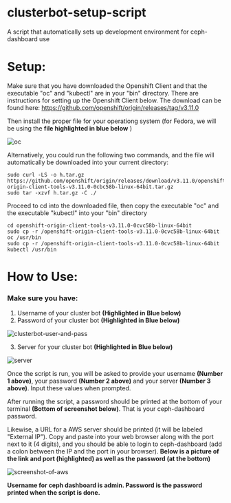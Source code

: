 # clusterbot-setup-script
A script that automatically sets up development environment for ceph-dashboard use

# Setup:

Make sure that you have downloaded the Openshift Client and that the executable "oc" and "kubectl" are in your "bin" directory. There are instructions for setting up the Openshift Client below. The download can be found here: https://github.com/openshift/origin/releases/tag/v3.11.0

Then install the proper file for your operationg system (for Fedora, we will be using the **file highlighted in blue below** )

![oc](https://user-images.githubusercontent.com/36835422/58800817-e2700b00-85d6-11e9-9557-42115e9a38df.png)

Alternatively, you could run the following two commands, and the file will automatically be downloaded into your current directory:

```
sudo curl -LS -o h.tar.gz https://github.com/openshift/origin/releases/download/v3.11.0/openshift-origin-client-tools-v3.11.0-0cbc58b-linux-64bit.tar.gz
sudo tar -xzvf h.tar.gz -C ./
```

Proceed to cd into the downloaded file, then copy the executable "oc" and the executable "kubectl" into your "bin" directory 

```
cd openshift-origin-client-tools-v3.11.0-0cvc58b-linux-64bit
sudo cp -r /openshift-origin-client-tools-v3.11.0-0cvc58b-linux-64bit oc /usr/bin
sudo cp -r /openshift-origin-client-tools-v3.11.0-0cvc58b-linux-64bit kubectl /usr/bin
```

# How to Use:

### Make sure you have:
1. Username of your cluster bot **(Highlighted in Blue below)**
2. Password of your cluster bot **(Highlighted in Blue below)**

![clusterbot-user-and-pass](https://user-images.githubusercontent.com/36835422/58724848-a2791000-83ab-11e9-9e3f-4a5f00348431.png)

3. Server for your cluster bot **(Highlighted in Blue below)**


![server](https://user-images.githubusercontent.com/36835422/58724857-a7d65a80-83ab-11e9-8cc7-dccd36b74d6f.png)


Once the script is run, you will be asked to provide your username **(Number 1 above)**, your password **(Number 2 above)** and your server **(Number 3 above)**. Input these values when prompted.


After running the script, a password should be printed at the bottom of your terminal **(Bottom of screenshot below)**. That is your ceph-dashboard password.

Likewise, a URL for a AWS server should be printed (it will be labeled "External IP"). Copy and paste into your web browser along with the port next to it (4 digits), and you should be able to login to ceph-dashboard (add a colon between the IP and the port in your browser). **Below is a picture of the link and port (highlighted) as well as the password (at the bottom)**

![screenshot-of-aws](https://user-images.githubusercontent.com/36835422/58724582-04854580-83ab-11e9-99b4-bf95aec53db9.png)

**Username for ceph dashboard is admin.
Password is the password printed when the script is done.**


